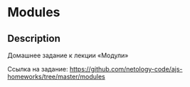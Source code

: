 <h1>Modules</h1>

<h2>Description</h2> 
Домашнее задание к лекции «Модули»

Ссылка на задание: https://github.com/netology-code/ajs-homeworks/tree/master/modules
